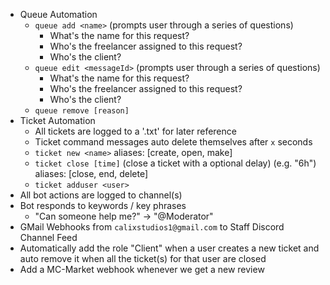 - Queue Automation
    - `queue add <name>` (prompts user through a series of questions) 
        - What's the name for this request?
        - Who's the freelancer assigned to this request?
        - Who's the client?
    - `queue edit <messageId>` (prompts user through a series of questions)
        - What's the name for this request?
        - Who's the freelancer assigned to this request?
        - Who's the client?
    - `queue remove [reason]`
- Ticket Automation
    - All tickets are logged to a '.txt' for later reference
    - Ticket command messages auto delete themselves after `x` seconds
    - `ticket new <name>` aliases: [create, open, make]
    - `ticket close [time]` (close a ticket with a optional delay) (e.g. "6h") aliases: [close, end, delete]
    - `ticket adduser <user>`
- All bot actions are logged to channel(s)
- Bot responds to keywords / key phrases
    - "Can someone help me?" -> "@Moderator"
- GMail Webhooks from `calixstudios1@gmail.com` to Staff Discord Channel Feed
- Automatically add the role "Client" when a user creates a new ticket and auto remove it when all the ticket(s) for that user are closed
- Add a MC-Market webhook whenever we get a new review
